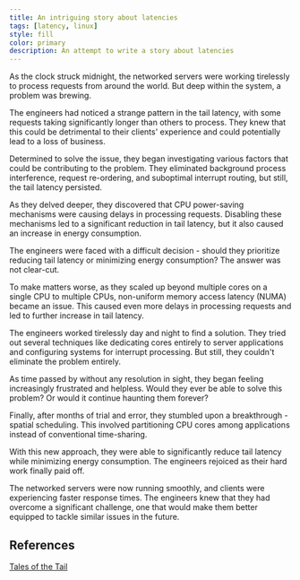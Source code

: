 ```yaml
---
title: An intriguing story about latencies
tags: [latency, linux]
style: fill
color: primary
description: An attempt to write a story about latencies
---
```


As the clock struck midnight, the networked servers were working tirelessly to process requests from around the world. But deep within the system, a problem was brewing.

The engineers had noticed a strange pattern in the tail latency, with some requests taking significantly longer than others to process. They knew that this could be detrimental to their clients' experience and could potentially lead to a loss of business.

Determined to solve the issue, they began investigating various factors that could be contributing to the problem. They eliminated background process interference, request re-ordering, and suboptimal interrupt routing, but still, the tail latency persisted.

As they delved deeper, they discovered that CPU power-saving mechanisms were causing delays in processing requests. Disabling these mechanisms led to a significant reduction in tail latency, but it also caused an increase in energy consumption.

The engineers were faced with a difficult decision - should they prioritize reducing tail latency or minimizing energy consumption? The answer was not clear-cut.

To make matters worse, as they scaled up beyond multiple cores on a single CPU to multiple CPUs, non-uniform memory access latency (NUMA) became an issue. This caused even more delays in processing requests and led to further increase in tail latency.

The engineers worked tirelessly day and night to find a solution. They tried out several techniques like dedicating cores entirely to server applications and configuring systems for interrupt processing. But still, they couldn't eliminate the problem entirely.

As time passed by without any resolution in sight, they began feeling increasingly frustrated and helpless. Would they ever be able to solve this problem? Or would it continue haunting them forever?

Finally, after months of trial and error, they stumbled upon a breakthrough - spatial scheduling. This involved partitioning CPU cores among applications instead of conventional time-sharing.

With this new approach, they were able to significantly reduce tail latency while minimizing energy consumption. The engineers rejoiced as their hard work finally paid off.

The networked servers were now running smoothly, and clients were experiencing faster response times. The engineers knew that they had overcome a significant challenge, one that would make them better equipped to tackle similar issues in the future.

## References
[Tales of the Tail](https://dl.acm.org/doi/10.1145/2670979.2670988)
